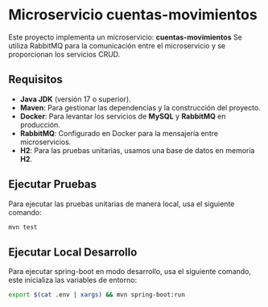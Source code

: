# Microservicio cuentas-movimientos

Este proyecto implementa un microservicio: **cuentas-movimientos** Se utiliza RabbitMQ para la comunicación entre el microservicio y se proporcionan los servicios CRUD.

## Requisitos

- **Java JDK** (versión 17 o superior).
- **Maven**: Para gestionar las dependencias y la construcción del proyecto.
- **Docker**: Para levantar los servicios de **MySQL** y **RabbitMQ** en producción.
- **RabbitMQ**: Configurado en Docker para la mensajería entre microservicios.
- **H2**: Para las pruebas unitarias, usamos una base de datos en memoria **H2**.

## Ejecutar Pruebas

Para ejecutar las pruebas unitarias de manera local, usa el siguiente comando:

```bash
mvn test
```

## Ejecutar Local Desarrollo

Para ejecutar spring-boot en modo desarrollo, usa el siguiente comando, este inicializa las variables de entorno:

```bash
export $(cat .env | xargs) && mvn spring-boot:run
```